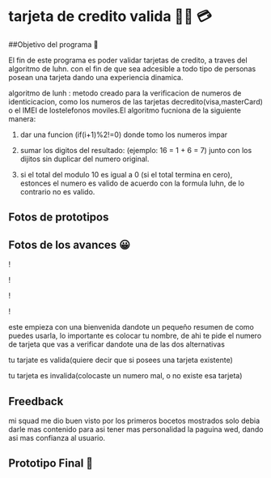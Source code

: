 # tarjeta de credito valida :technologist: 	:credit_card:

##Objetivo del programa :pencil:


 El fin de este programa es poder validar tarjetas de credito, a traves del algoritmo de luhn. con el fin de que sea adcesible a todo tipo de personas posean una tarjeta dando una experiencia dinamica.

 algoritmo de lunh : metodo creado para la verificacion de numeros de identicicacion, como los numeros de las tarjetas decredito(visa,masterCard) o el IMEI de lostelefonos moviles.El algoritmo fucniona de la siguiente manera:


 1. dar una funcion (if(i+1)%2!=0) donde tomo los numeros impar 

 2. sumar los digitos del resultado: (ejemplo: 16 = 1 + 6 = 7) junto con los dijitos sin duplicar del numero original.

 3. si el total del modulo 10 es igual a 0 (si el total termina en cero), estonces el numero es valido de acuerdo con la formula luhn, de lo contrario no es valido.

 ## Fotos de prototipos 

 ## Fotos de los avances :grinning:

 ! [](img/1.jpg)

 ! [](img/2.jpg)

 ! [](img/3.jpg)

 ! [](img/4.jpg)



este empieza con una bienvenida dandote un pequeño resumen de como puedes usarla, lo importante es colocar tu nombre, de ahi te pide el numero de tarjeta que vas a verificar dandote una de las dos alternativas 

tu tarjate es valida(quiere decir que si posees una tarjeta existente)

tu tarjeta es invalida(colocaste un numero mal, o no existe esa tarjeta) 


## Freedback 

mi squad me dio buen visto por los primeros bocetos mostrados solo debia darle mas contenido para asi tener mas personalidad la paguina wed, dando asi mas confianza al usuario.

## Prototipo Final :champagne: